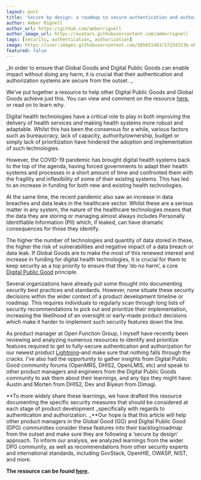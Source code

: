 ```yaml
---
layout: post
title: 'Secure by design: a roadmap to secure authentication and authorization'
author: Amber Rignell
author_url: https://github.com/amberrignell
author_image_url: https://avatars.githubusercontent.com/amberrignell
tags: [security, authentication, authorization]
image: https://user-images.githubusercontent.com/105651463/172341536-ebde5ca0-12b8-4a8a-bb40-da9442701df3.png
featured: false
---
```


_In order to ensure that Global Goods and Digital Public Goods can enable impact
without doing any harm, it is crucial that their authentication and
authorization systems are secure from the outset. _

We’ve put together a resource to help other Digital Public Goods and Global
Goods achieve just this. You can view and comment on the resource
[here](https://docs.google.com/document/d/1QvOcOdk2iZCWnAVNiBbmhh-6Q2gapUhsMCUzJQNWqEU/edit?usp=sharing),
or read on to learn why.

<!--truncate-->

Digital health technologies have a critical role to play in both improving the
delivery of health services _and_ making health systems more robust and
adaptable. Whilst this has been the consensus for a while, various factors such
as bureaucracy, lack of capacity, authority/ownership, budget or simply lack of
prioritization have hindered the adoption and implementation of such
technologies.

However, the COVID-19 pandemic has brought digital health systems back to the
top of the agenda, having forced governments to adapt their health systems and
processes in a short amount of time and confronted them with the fragility and
inflexibility of some of their existing systems. This has led to an increase in
funding for both new and existing health technologies.

At the same time, the recent pandemic also saw an increase in data breaches and
data leaks in the healthcare sector. Whilst these are a serious matter in any
system, the nature of the healthcare technologies means that the data they are
storing or managing almost always includes Personally Identifiable Information
(PII) which, if leaked, can have dramatic consequences for those they identify.

The higher the number of technologies and quantity of data stored in these, the
higher the risk of vulnerabilities and negative impact of a data breach or data
leak. If Global Goods are to make the most of this renewed interest and increase
in funding for digital health technologies, it is crucial for them to keep
security as a top priority to ensure that they ‘do no harm’, a
core[ Digital Public Good](https://digitalpublicgoods.net/standard/) principle.

Several organizations have already put some thought into documenting security
best practices and standards. However, none situate these security decisions
within the wider context of a product development timeline or roadmap. This
requires individuals to regularly scan through long lists of security
recommendations to pick out and prioritize their implementation, increasing the
likelihood of an oversight or early-made product decisions which make it harder
to implement such security features down the line.

As product manager at Open Function Group, I myself have recently been reviewing
and analyzing numerous resources to identify and prioritize features required to
get to fully-secure authentication and authorization for our newest product
[Lightning](/documentation/about-lightning/)–and make sure that nothing falls
through the cracks. I’ve also had the opportunity to gather insights from
Digital Public Good community forums (OpenMRS, DHIS2, OpenLMIS, etc) and speak
to other product managers and engineers from the Digital Public Goods community
to ask them about their learnings, and any tips they might have: Austin and
Morten from DHIS2, Dev and Biyeun from Dimagi.

**To more widely share these learnings, we have drafted this resource
documenting the specific security measures that should be considered at each
stage of product development _specifically with regards to authentication and
authorization. _**Our hope is that this article will help other product managers
in the Global Good (GG) and Digital Public Good (DPG) communities consider these
features into their backlog/roadmap from the outset and make sure they are
following a ‘secure by design’ approach. To inform our analysis, we analyzed
learnings from the wider DPG community, as well as recommendations from other
security experts and international standards, including GovStack, OpenHIE,
OWASP, NIST, and more.

**The resource can be found
[here](https://docs.google.com/document/d/1QvOcOdk2iZCWnAVNiBbmhh-6Q2gapUhsMCUzJQNWqEU/edit?usp=sharing).**

